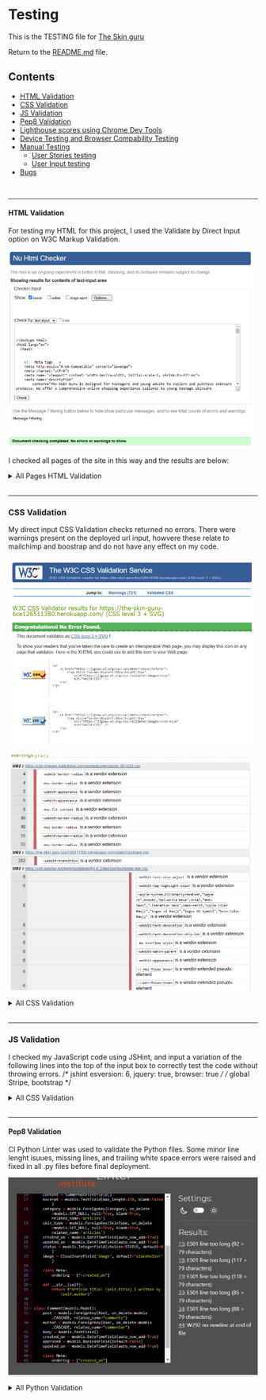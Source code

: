 # Testing

This is the TESTING file for [The Skin guru](https://the-skin-guru-6ce126511380.herokuapp.com/)

Return to the [README.md](README.md) file.

## Contents

* [HTML Validation](#html-validation)
* [CSS Validation](#css-validation-using-w3c-validation)
* [JS Validation](#css-validation-using-w3c-validation)
* [Pep8 Validation](#pep8-validation)
* [Lighthouse scores using Chrome Dev Tools](#lighthouse-scores-using-chrome-dev-tools)
* [Device Testing and Browser Compability Testing](#device-testing-and-browser-compatibility-testing)
* [Manual Testing](#manual-testing)
    * [User Stories testing](#user-stories-testing)
    * [User Input testing](#user-stories-testing)
* [Bugs](#bugs)

<br>

____

#### HTML Validation

For testing my HTML for this project, I used the Validate by Direct Input option on W3C Markup Validation. 


![Screenshot of The Skin Guru - HTML Validation Home Page](documentation/home-page-html-validation.png) 

I checked all pages of the site in this way and the results are below:

<details>
<summary>All Pages HTML Validation</summary>
<br>

| HTML Page | Errors | Warnings | Screenshot |
| ---- | ------ | -------- | -------- | 
| Home | None | None | As above |
| All products | None | None | ![Screenshot of The Skin Guru - HTML Validation all products page](documentation/all-products-page-html-validation.png) |
| Product details | None | None | ![Screenshot of The Skin Guru - HTML Validation product detaikls page](documentation/product-details-page-html-validation.png) |
| All Articles | None | None | ![Screenshot of The Skin Guru - HTML Validation All Articles page](documentation/all-products-page-html-validation.png) |
| Article Details | None | None | ![Screenshot of The Skin Guru - HTML Validation Article Details page](documentation/article-details-page-html-validation.png) |
| My Profile | None | None | ![Screenshot of The Skin Guru - HTML Validation my profile page](documentation/my-profile-page-html-validation.png) |
| My Wishlist | None | None | ![Screenshot of The Skin Guru - HTML Validation my wishlist page](documentation/my-wishlist-with-Item-html-validation.png) |
| Cart | None | None | ![Screenshot of The Skin Guru - HTML Validation cart page](documentation/cart-page-with-item-html-validation.png) |
| Checkout | None | None | ![Screenshot of The Skin Guru - HTML Validation checkout page](documentation/checkout-page-html-validation.png) |
| Checkout Success | None | None | ![Screenshot of The Skin Guru - HTML Validation checkout success page](documentation/checkout-success-page-html-validation.png) |
| Contact | None | None | ![Screenshot of The Skin Guru - HTML Validation contact page](documentation/contact-page-html-validation.png) |
| Delivery Info | None | None | ![Screenshot of The Skin Guru - HTML Validation delivery info page](documentation/delivery-info-page-html-validation.png) |
| Sign in | 1 | None | ![Screenshot of The Skin Guru - HTML Validation sign in page](documentation/sign-in-html-validation.png) |
| Sign up | 2 | None | ![Screenshot of The Skin Guru - HTML Validation sign up page](documentation/sign-up-html-validation.png) |
| 404 | None | None | ![Screenshot of The Skin Guru - HTML Validation 404 page](documentation/404-error-page-html-validation.png) |
| 500 | None | None | ![Screenshot of The Skin Guru - HTML Validation 500 page](documentation/500-server-error-page-html-validation.png) |

The Sign In & Sign Up pages both showed small errors, however as these templates are made up of includes, blocktrans and redirect blocks, I was unable to find there these issues were coming from.

</details>

<br>

____

### CSS Validation

My direct input CSS Validation checks returned no errors. There were warnings present on the deployed url input, howvere these relate to mailchimp and boostrap and do not have any effect on my code.

![Screenshot of The Skin Guru - CSS Validation deployed url](documentation/the-skinguru-deployed-url-css-val.png) 

![Screenshot of The Skin Guru - CSS Validation warnings](documentation/theskinguru-url-css-vallidation.png) 

<details>
<summary>All CSS Validation</summary>
<br>

| CSS Doc | Errors | Warnings | Screenshot |
| ---- | ------ | -------- | -------- | 
| base.css | None | None | ![Screenshot of The Skin Guru - CSS Validation base.css](documentation/base-css-validation.png) |
| checkout.css | None | None | ![Screenshot of The Skin Guru - CSS Validation checkout.css](documentation/checkout-csss-validation.png) |
| posts.css | None | None | ![Screenshot of The Skin Guru - CSS Validation posts.css](documentation/posts-css-validation.png) |
| profile.css | None | None | ![Screenshot of The Skin Guru - CSS Validation profile.css](documentation/profile-css-validation.png) |

</details>

<br>

____

### JS Validation

I checked my JavaScript code using JSHint, and input a variation of the following lines into the top of the input box to correctly test the code without throwing errors.
/* jshint esversion: 6, jquery: true, browser: true */ /* global Stripe, bootstrap */
 

<details>
<summary>All CSS Validation</summary>
<br>

| JS File | Errors | Warnings | Screenshot |
| ---- | ------ | -------- | -------- | 
| comments.js | None | None | ![Screenshot of The Skin Guru - CSS Validation comments.js](documentation/comments-js-validation.png) |
| countryfield.js | None | None | ![Screenshot of The Skin Guru - CSS Validation countryfield.js](documentation/countryfields-js-validation.png) |
| reviews.js | None | None | ![Screenshot of The Skin Guru - CSS Validation reviews.js](documentation/reviews-js-validatioon.png) |
| stripe_elements.js | None | None | ![Screenshot of The Skin Guru - CSS Validation stripe_elements.js](documentation/stripe_elements-js-validation.png) |

</details>

<br>

____

#### Pep8 Validation

CI Python Linter was used to validate the Python files. Some minor line lenght isuues, missing lines, and trailing white space errors were raised and fixed in all .py files before final deployment.

![Screenshot of The Skin Guru - PEP8 Validation - minor errors](documentation/pep8-minor-errors.png) 

<details>
<summary>All Python Validation</summary>
<br>

| Python App | File  | Errors | Screenshot |
| ---- | ------ | -------- | -------- | 
| Articles App | admin.py | None | ![Screenshot of The Skin Guru - Pep8 Validation admin.py](documentation/articles-admin-py.png) |
|  | apps.py | None | ![Screenshot of The Skin Guru - Pep8 Validation apps.py](documentation/articles-apps-py.png) |
|  | forms.py | None | ![Screenshot of The Skin Guru - Pep8 Validation forms.py](documentation/articles-forms-py.png) |
|  | models.py | None | ![Screenshot of The Skin Guru - Pep8 Validation models.py](documentation/articles-models-py.png) |
|  | urls.py | None | ![Screenshot of The Skin Guru - Pep8 Validation urls.py](documentation/articles-urls-py.png) |
|  | views.py | None | ![Screenshot of The Skin Guru - Pep8 Validation views.py](documentation/articles-views-py.png) |
| ---- | ------ | -------- | -------- | 
| Cart App | apps.py | None | ![Screenshot of The Skin Guru - Pep8 Validation apps.py](documentation/cart-apps-py.png) |
|  | contexts.py | None | ![Screenshot of The Skin Guru - Pep8 Validation contexts.py](documentation/cart-contexts-py.png) |
|  | urls.py | None | ![Screenshot of The Skin Guru - Pep8 Validation urls.py](documentation/cart-urls-py.png) |
|  | views.py | None | ![Screenshot of The Skin Guru - Pep8 Validation views.py](documentation/cart-views-py.png) |
| ---- | ------ | -------- | -------- | 
| Checkout App | admin.py | None | ![Screenshot of The Skin Guru - Pep8 Validation admin.py](documentation/checkout-admin-py.png) |
|  | apps.py | None | ![Screenshot of The Skin Guru - Pep8 Validation apps.py](documentation/checkout-apps-py.png) |
|  | forms.py | None | ![Screenshot of The Skin Guru - Pep8 Validation fomrs.py](documentation/checkout-forms-py.png) |
|  | models.py | None | ![Screenshot of The Skin Guru - Pep8 Validation models.py](documentation/checkout-models-py.png) |
|  | signals.py | None | ![Screenshot of The Skin Guru - Pep8 Validation signals.py](documentation/checkout-signals-py.png) |
|  | urls.py | None | ![Screenshot of The Skin Guru - Pep8 Validation urls.py](documentation/checkout-urls-py.png) |
|  | views.py | None | ![Screenshot of The Skin Guru - Pep8 Validation views.py](documentation/checkout-views-py.png) |
|  | wehbook_handler.py | None | ![Screenshot of The Skin Guru - Pep8 Validation webhook_handler.py](documentation/checkout-webhook-handler-py.png) |
|  | webhook.py | None | ![Screenshot of The Skin Guru - Pep8 Validation webhook.py](documentation/checkout-webhook-py.png) |
| ---- | ------ | -------- | -------- | 
| Contact App | admin.py | None | ![Screenshot of The Skin Guru - Pep8 Validation admin.py](documentation/contact-admin-py.png) |
|  | apps.py | None | ![Screenshot of The Skin Guru - Pep8 Validation apps.py](documentation/contact-apps-py.png) |
|  | forms.py | None | ![Screenshot of The Skin Guru - Pep8 Validation forms.py](documentation/contact-forms-py.png) |
|  | modles.py | None | ![Screenshot of The Skin Guru - Pep8 Validation modles.py](documentation/contact-models-py.png) |
|  | urls.py | None | ![Screenshot of The Skin Guru - Pep8 Validation urls.py](documentation/contact-urls-py.png) |
|  | views.py | None | ![Screenshot of The Skin Guru - Pep8 Validation views.py](documentation/contact-views-py.png) |
| ---- | ------ | -------- | -------- | 
| Home App | apps.py | None | ![Screenshot of The Skin Guru - Pep8 Validation apps.py](documentation/home-apps-py.png) |
|  | urls.py | None | ![Screenshot of The Skin Guru - Pep8 Validation urls.py](documentation/home-urls-py.png) |
|  | views.py | None | ![Screenshot of The Skin Guru - Pep8 Validation views.py](documentation/home-views-py.png) |
| ---- | ------ | -------- | -------- | 
| Products App | admin.py | None | ![Screenshot of The Skin Guru - Pep8 Validation admin.py](documentation/products-admin-py.png) |
|  | apps.py | None | ![Screenshot of The Skin Guru - Pep8 Validation apps.py](documentation/products-apps-py.png) |
|  | forms.py | None | ![Screenshot of The Skin Guru - Pep8 Validation fomrs.py](documentation/products-forms-py.png) |
|  | modles.py | None | ![Screenshot of The Skin Guru - Pep8 Validation mmodles.py](documentation/products-models-py.png) |
|  | urls.py | None | ![Screenshot of The Skin Guru - Pep8 Validation urls.py](documentation/products-urls-py.png) |
|  | views.py | None | ![Screenshot of The Skin Guru - Pep8 Validation views.py](documentation/products-views-py.png) |
| ---- | ------ | -------- | -------- | 
| Profiles App | apps.py | None | ![Screenshot of The Skin Guru - Pep8 Validation apps.py](documentation/profiles-apps-py.png) |
|  | fomrs.py | None | ![Screenshot of The Skin Guru - Pep8 Validation forms.py](documentation/profiles-forms-py.png) |
|  | models.py | None | ![Screenshot of The Skin Guru - Pep8 Validation models.py](documentation/profiles-models-py.png) |
|  | urls.py | None | ![Screenshot of The Skin Guru - Pep8 Validation urls.py](documentation/profiles-urls-py.png) |
|  | views.py | None | ![Screenshot of The Skin Guru - Pep8 Validation views.py](documentation/profiles-views-py.png) |
| ---- | ------ | -------- | -------- | 
| Wishlist | admin.py | None | ![Screenshot of The Skin Guru - Pep8 Validation admin.py](documentation/wishlist-admin-py.png) |
|  | apps.py | None | ![Screenshot of The Skin Guru - Pep8 Validation apps.py](documentation/wishlist-apps-py.png) |
|  | contexts.py | None | ![Screenshot of The Skin Guru - Pep8 Validation contexts.py](documentation/wishlist-contexts-py.png) |
|  | modles.py | None | ![Screenshot of The Skin Guru - Pep8 Validation models.py](documentation/wishlist-models-py.png) |
|  | signals.py | None | ![Screenshot of The Skin Guru - Pep8 Validation signals.py](documentation/wishlist-signals-py.png) |
|  | urls.py | None | ![Screenshot of The Skin Guru - Pep8 Validation urls.py](documentation/wishlist-urls-py.png) |
|  | views.py | None | ![Screenshot of The Skin Guru - Pep8 Validation views.py](documentation/wishlist-views-py.png) |
| ---- | ------ | -------- | -------- | 
| The Skin Guru Project | urls.py | None | ![Screenshot of The Skin Guru - Pep8 Validation urls.py](documentation/theskinguru-urls-py.png) |
|  | views.py | None | ![Screenshot of The Skin Guru - Pep8 Validation views.py](documentation/theskinguru-views-py.png) |

</details>

<br>